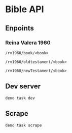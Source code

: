 # Bible API

## Enpoints

### Reina Valera 1960

`/rv1960/book/<book>`

`/rv1960/oldtestament/<book>`

`/rv1960/newTestament/<book>`



## Dev server

```
deno task dev
```

## Scrape

```
deno task scrape
```

